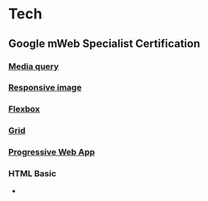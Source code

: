 # Tech
## Google mWeb Specialist Certification
### [Media query](./front-end/media-query/media-query.md)
### [Responsive image](./front-end/responsive-image/responsive-image.md)
### [Flexbox](./front-end/Flexbox.md)
### [Grid](./front-end/Grid.md)
### [Progressive Web App](./front-end/progressive-web-app.md)

### HTML Basic
- <script/>标签如果没有加上async属性，会block浏览器，而<link>标签就没有这个问题
- 放在header中的javascript代码会进行预加载（即：在页面加载之前就会进行），所以需调用才执行的脚本或事件触发执行的脚本放在HTML的head部分中。当你把脚本放在head部分中时，可以保证脚本在任何调用之前被加载
    - header中的JavaScript只是比页面先加载，但是header中哪些JavaScript并没有执行，只有被调用时才会执行header中那些JavaScript
    - header中的JavaScript脚本会在页面加载前执行，事件会在被触发后执行
    - 通常外部脚本都是在header中引入
- 放在body中的JavaScript代码会在页面加载完成后才进行加载，当页面被加载时执行的脚本放在HTML的body部分。放在body部分的脚本通常被用来生成页面的内容
    - body中的JavaScript脚本会按照页面的加载顺序加载执行，事件也会在被触发后再执行
```html
<html>
    <head>
        <meta charset="utf-8">
        <title>Hello World</title>
        <link rel="stylesheet" href="css/normalize.css">
        <script src="somepath.js"></script>
    </head>
</html>
```

### Tools
- [chrome-vimium](./tools/chrome-vimium.md)
- [free pictures](https://pixabay.com/)
#### Http server
- http-server
- python -m SimpleHTTPServer 8080

## Resources
- [front-end online courses](https://classroom.udacity.com/me)
- [front-end libs collection - wesomes](https://www.awesomes.cn/repos/Applications/Frameworks)
    - [using to control headless chrome by node api - puppeteer](https://www.awesomes.cn/repo/GoogleChrome/puppeteer)
- [cmd](https://github.com/jlevy/the-art-of-command-line)
- language & frameworks
    + [electron `build cross-platform desktop app with js/html/css`](https://github.com/electron/electron)
    + [perl](https://www.perl.org/)







